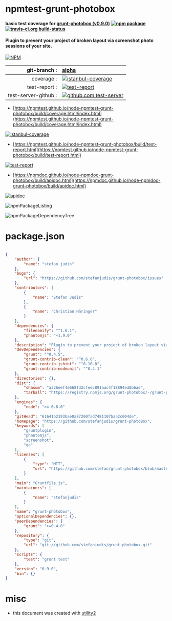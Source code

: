 # npmtest-grunt-photobox

#### basic test coverage for  [grunt-photobox (v0.9.0)](https://github.com/stefanjudis/grunt-photoBox)  [![npm package](https://img.shields.io/npm/v/npmtest-grunt-photobox.svg?style=flat-square)](https://www.npmjs.org/package/npmtest-grunt-photobox) [![travis-ci.org build-status](https://api.travis-ci.org/npmtest/node-npmtest-grunt-photobox.svg)](https://travis-ci.org/npmtest/node-npmtest-grunt-photobox)

#### Plugin to prevent your project of broken layout via screenshot photo sessions of your site.

[![NPM](https://nodei.co/npm/grunt-photobox.png?downloads=true&downloadRank=true&stars=true)](https://www.npmjs.com/package/grunt-photobox)

| git-branch : | [alpha](https://github.com/npmtest/node-npmtest-grunt-photobox/tree/alpha)|
|--:|:--|
| coverage : | [![istanbul-coverage](https://npmtest.github.io/node-npmtest-grunt-photobox/build/coverage.badge.svg)](https://npmtest.github.io/node-npmtest-grunt-photobox/build/coverage.html/index.html)|
| test-report : | [![test-report](https://npmtest.github.io/node-npmtest-grunt-photobox/build/test-report.badge.svg)](https://npmtest.github.io/node-npmtest-grunt-photobox/build/test-report.html)|
| test-server-github : | [![github.com test-server](https://npmtest.github.io/node-npmtest-grunt-photobox/GitHub-Mark-32px.png)](https://npmtest.github.io/node-npmtest-grunt-photobox/build/app/index.html) | | build-artifacts : | [![build-artifacts](https://npmtest.github.io/node-npmtest-grunt-photobox/glyphicons_144_folder_open.png)](https://github.com/npmtest/node-npmtest-grunt-photobox/tree/gh-pages/build)|

- [https://npmtest.github.io/node-npmtest-grunt-photobox/build/coverage.html/index.html](https://npmtest.github.io/node-npmtest-grunt-photobox/build/coverage.html/index.html)

[![istanbul-coverage](https://npmtest.github.io/node-npmtest-grunt-photobox/build/screenCapture.buildCi.browser.%252Ftmp%252Fbuild%252Fcoverage.lib.html.png)](https://npmtest.github.io/node-npmtest-grunt-photobox/build/coverage.html/index.html)

- [https://npmtest.github.io/node-npmtest-grunt-photobox/build/test-report.html](https://npmtest.github.io/node-npmtest-grunt-photobox/build/test-report.html)

[![test-report](https://npmtest.github.io/node-npmtest-grunt-photobox/build/screenCapture.buildCi.browser.%252Ftmp%252Fbuild%252Ftest-report.html.png)](https://npmtest.github.io/node-npmtest-grunt-photobox/build/test-report.html)

- [https://npmdoc.github.io/node-npmdoc-grunt-photobox/build/apidoc.html](https://npmdoc.github.io/node-npmdoc-grunt-photobox/build/apidoc.html)

[![apidoc](https://npmdoc.github.io/node-npmdoc-grunt-photobox/build/screenCapture.buildCi.browser.%252Ftmp%252Fbuild%252Fapidoc.html.png)](https://npmdoc.github.io/node-npmdoc-grunt-photobox/build/apidoc.html)

![npmPackageListing](https://npmtest.github.io/node-npmtest-grunt-photobox/build/screenCapture.npmPackageListing.svg)

![npmPackageDependencyTree](https://npmtest.github.io/node-npmtest-grunt-photobox/build/screenCapture.npmPackageDependencyTree.svg)



# package.json

```json

{
    "author": {
        "name": "stefan judis"
    },
    "bugs": {
        "url": "https://github.com/stefanjudis/grunt-photobox/issues"
    },
    "contributors": [
        {
            "name": "Stefan Judis"
        },
        {
            "name": "Christian Häringer"
        }
    ],
    "dependencies": {
        "filenamify": "^1.0.1",
        "phantomjs": "~1.9.0"
    },
    "description": "Plugin to prevent your project of broken layout via screenshot photo sessions of your site.",
    "devDependencies": {
        "grunt": "^0.4.5",
        "grunt-contrib-clean": "^0.6.0",
        "grunt-contrib-jshint": "^0.10.0",
        "grunt-contrib-nodeunit": "^0.4.1"
    },
    "directories": {},
    "dist": {
        "shasum": "a326eef4e668f32cfeec891aac4f18894ed8b6ae",
        "tarball": "https://registry.npmjs.org/grunt-photobox/-/grunt-photobox-0.9.0.tgz"
    },
    "engines": {
        "node": ">= 0.8.0"
    },
    "gitHead": "61641b2193bae0a87260fad7481107baa2c604de",
    "homepage": "https://github.com/stefanjudis/grunt-photoBox",
    "keywords": [
        "gruntplugin",
        "phantomjs",
        "screenshot",
        "qa"
    ],
    "licenses": [
        {
            "type": "MIT",
            "url": "https://github.com/stefan/grunt-photobox/blob/master/LICENSE-MIT"
        }
    ],
    "main": "Gruntfile.js",
    "maintainers": [
        {
            "name": "stefanjudis"
        }
    ],
    "name": "grunt-photobox",
    "optionalDependencies": {},
    "peerDependencies": {
        "grunt": ">=0.4.0"
    },
    "repository": {
        "type": "git",
        "url": "git://github.com/stefanjudis/grunt-photobox.git"
    },
    "scripts": {
        "test": "grunt test"
    },
    "version": "0.9.0",
    "bin": {}
}
```



# misc
- this document was created with [utility2](https://github.com/kaizhu256/node-utility2)
